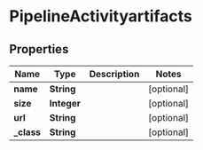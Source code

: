 

# PipelineActivityartifacts

## Properties

Name | Type | Description | Notes
------------ | ------------- | ------------- | -------------
**name** | **String** |  |  [optional]
**size** | **Integer** |  |  [optional]
**url** | **String** |  |  [optional]
**_class** | **String** |  |  [optional]




